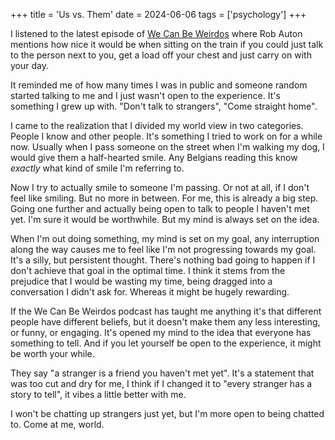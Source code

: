 +++
title = 'Us vs. Them'
date = 2024-06-06
tags = ['psychology']
+++

I listened to the latest episode of [We Can Be Weirdos](https://www.globalplayer.com/podcasts/episodes/7DriXdV/) where Rob Auton mentions how nice it would be when sitting on the train if you could just talk to the person next to you, get a load off your chest and just carry on with your day.

It reminded me of how many times I was in public and someone random started talking to me and I just wasn't open to the experience. It's something I grew up with. "Don't talk to strangers", "Come straight home". 

I came to the realization that I divided my world view in two categories. People I know and other people. It's something I tried to work on for a while now. Usually when I pass someone on the street when I'm walking my dog, I would give them a half-hearted smile. Any Belgians reading this know _exactly_ what kind of smile I'm referring to.

Now I try to actually smile to someone I'm passing. Or not at all, if I don't feel like smiling. But no more in between. For me, this is already a big step. Going one further and actually being open to talk to people I haven't met yet. I'm sure it would be worthwhile. But my mind is always set on the idea.

When I'm out doing something, my mind is set on my goal, any interruption along the way causes me to feel like I'm not progressing towards my goal. It's a silly, but persistent thought. There's nothing bad going to happen if I don't achieve that goal in the optimal time. I think it stems from the prejudice that I would be wasting my time, being dragged into a conversation I didn't ask for. Whereas it might be hugely rewarding.

If the We Can Be Weirdos podcast has taught me anything it's that different people have different beliefs, but it doesn't make them any less interesting, or funny, or engaging. It's opened my mind to the idea that everyone has something to tell. And if you let yourself be open to the experience, it might be worth your while. 

They say "a stranger is a friend you haven't met yet". It's a statement that was too cut and dry for me, I think if I changed it to "every stranger has a story to tell", it vibes a little better with me.

I won't be chatting up strangers just yet, but I'm more open to being chatted to. Come at me, world.